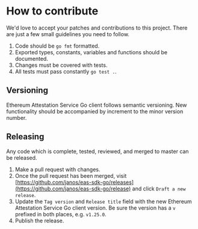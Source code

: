 # How to contribute

We'd love to accept your patches and contributions to this project. There are just a few small guidelines you need to follow.

1. Code should be `go fmt` formatted.
2. Exported types, constants, variables and functions should be documented.
3. Changes must be covered with tests.
4. All tests must pass constantly `go test .`.

## Versioning

Ethereum Attestation Service Go client follows semantic versioning. New functionality should be accompanied by increment to the minor version number.

## Releasing

Any code which is complete, tested, reviewed, and merged to master can be released.

1. Make a pull request with changes.
2. Once the pull request has been merged, visit [https://github.com/janos/eas-sdk-go/releases](https://github.com/janos/eas-sdk-go/release) and click `Draft a new release`.
3. Update the `Tag version` and `Release title` field with the new Ethereum Attestation Service Go client version. Be sure the version has a `v` prefixed in both places, e.g. `v1.25.0`.
4. Publish the release.

